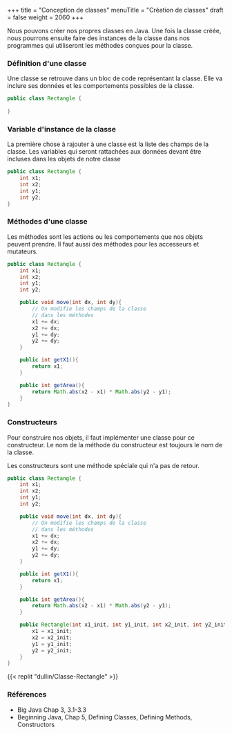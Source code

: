 +++
title = "Conception de classes"
menuTitle = "Création de classes"
draft = false
weight = 2060
+++

Nous pouvons créer nos propres classes en Java. Une fois la classe créée, nous pourrons ensuite faire des instances de la classe dans nos programmes qui utiliseront les méthodes conçues pour la classe.

### Définition d'une classe
Une classe se retrouve dans un bloc de code représentant la classe. Elle va inclure ses données et les comportements possibles de la classe.

```java
public class Rectangle {
    
}
```

### Variable d'instance de la classe
La première chose à rajouter à une classe est la liste des champs de la classe. Les variables qui seront rattachées aux données devant être incluses dans les objets de notre classe

```java
public class Rectangle {
    int x1;
    int x2;
    int y1;
    int y2;
}
```

### Méthodes d'une classe
Les méthodes sont les actions ou les comportements que nos objets peuvent prendre. Il faut aussi des méthodes pour les accesseurs et mutateurs.

```java
public class Rectangle {
    int x1;
    int x2;
    int y1;
    int y2;

    public void move(int dx, int dy){
        // On modifie les champs de la classe
        // dans les méthodes
        x1 += dx;
        x2 += dx;
        y1 += dy;
        y2 += dy;
    }

    public int getX1(){
        return x1;
    }

    public int getArea(){
        return Math.abs(x2 - x1) * Math.abs(y2 - y1);
    }
}
```

### Constructeurs
Pour construire nos objets, il faut implémenter une classe pour ce constructeur. Le nom de la méthode du constructeur est toujours le nom de la classe.

Les constructeurs sont une méthode spéciale qui n'a pas de retour.

```java
public class Rectangle {
    int x1;
    int x2;
    int y1;
    int y2;

    public void move(int dx, int dy){
        // On modifie les champs de la classe
        // dans les méthodes
        x1 += dx;
        x2 += dx;
        y1 += dy;
        y2 += dy;
    }

    public int getX1(){
        return x1;
    }

    public int getArea(){
        return Math.abs(x2 - x1) * Math.abs(y2 - y1);
    }

    public Rectangle(int x1_init, int y1_init, int x2_init, int y2_init){
        x1 = x1_init;
        x2 = x2_init;
        y1 = y1_init;
        y2 = y2_init;
    }
}
```

{{< replit "dullin/Classe-Rectangle" >}}

### Références
* Big Java Chap 3, 3.1-3.3
* Beginning Java, Chap 5, Defining Classes, Defining Methods, Constructors